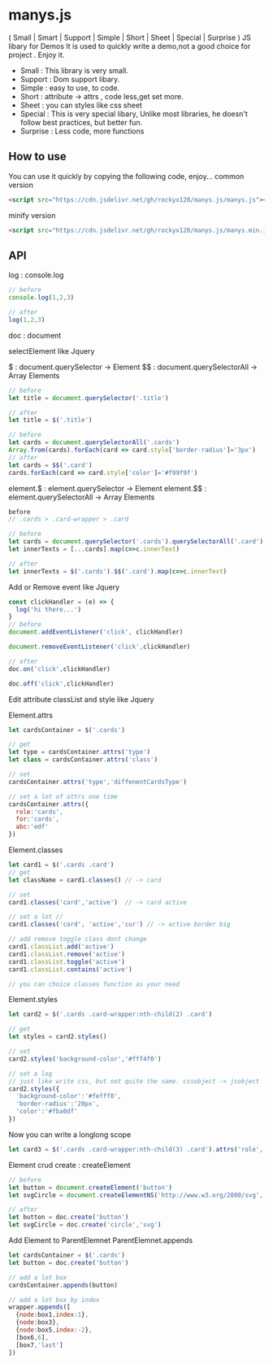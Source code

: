 # manys.js
( Small | Smart | Support | Simple | Short | Sheet | Special | Surprise ) JS libary for Demos
It is used to quickly write a demo,not a good choice for project . Enjoy it.
* Small : This library is very small.
* Support : Dom support libary.
* Simple : easy to use, to code.
* Short : attribute -> attrs , code less,get set more.
* Sheet : you can styles like css sheet
* Special : This is very special libary, Unlike most libraries, he doesn't follow best practices, but better fun.
* Surprise : Less code, more functions

## How to use

You can use it quickly by copying the following code, enjoy...
common version

```html
<script src="https://cdn.jsdelivr.net/gh/rockyx128/manys.js/manys.js"></script>
```
minify version

```html
<script src="https://cdn.jsdelivr.net/gh/rockyx128/manys.js/manys.min.js"></script>
```

## API

log : console.log
```js
// before
console.log(1,2,3)

// after
log(1,2,3)
```
doc : document

selectElement like Jquery

$ : document.querySelector -> Element
$$ : document.querySelectorAll -> Array Elements

```js
// before
let title = document.querySelector('.title')

// after
let title = $('.title')

// before 
let cards = document.querySelectorAll('.cards')
Array.from(cards).forEach(card => card.style['border-radius']='3px')
// after
let cards = $$('.card')
cards.forEach(card => card.style['color']='#f99f9f')
```

element.$ : element.querySelector -> Element
element.$$ : element.querySelectorAll -> Array Elements
```js
before
// .cards > .card-wrapper > .card

// before
let cards = document.querySelector('.cards').querySelectorAll('.card')
let innerTexts = [...cards].map(c=>c.innerText)

// after
let innerTexts = $('.cards').$$('.card').map(c=>c.innerText)

```
Add or Remove event like Jquery
```js
const clickHandler = (e) => {
  log('hi there...')
}
// before
document.addEventListener('click', clickHandler)

document.removeEventListener('click',clickHandler)

// after
doc.on('click',clickHandler)

doc.off('click',clickHandler)
```
Edit attribute classList and style like Jquery

Element.attrs
```js
let cardsContainer = $('.cards')

// get
let type = cardsContainer.attrs('type')
let class = cardsContainer.attrs('class')

// set
cardsContainer.attrs('type','diffenentCardsType')

// set a lot of attrs one time
cardsContainer.attrs({
  role:'cards',
  for:'cards',
  abc:'edf'
})
```
Element.classes
```js
let card1 = $('.cards .card')
// get 
let className = card1.classes() // -> card

// set
card1.classes('card','active')  // -> card active

// set a lot // 
card1.classes('card', 'active','cur') // -> active border big

// add remove toggle class dont change
card1.classList.add('active')
card1.classList.remove('active')
card1.classList.toggle('active')
card1.classList.contains('active')

// you can choice classes function as your need
```
Element.styles
```js
let card2 = $('.cards .card-wrapper:nth-child(2) .card')

// get
let styles = card2.styles()

// set
card2.styles('background-color','#fff4f0')

// set a log
// just like write css, but not quite the same. cssobject -> jsobject
card2.styles({
  'background-color':'#fefff0',
  'border-radius':'20px',
  'color':'#fba0df'
})
```
Now you can write a longlong scope
```js
let card3 = $('.cards .card-wrapper:nth-child(3) .card').attrs('role','button').styles('color','#444').classes('active','cur')
```
Element crud
create : createElement
```js
// before
let button = document.createElement('button')
let svgCircle = document.createElementNS('http://www.w3.org/2000/svg','circle')

// after
let button = doc.create('button')
let svgCircle = doc.create('circle','svg')
```
Add Element to ParentElemnet
ParentElemnet.appends

```js
let cardsContainer = $('.cards')
let button = doc.create('button')

// add a lot box
cardsContainer.appends(button)

// add a lot box by index
wrapper.appends([
  {node:box1,index:1},
  {node:box3},
  {node:box5,index:-2},
  [box6,6],
  [box7,'last']
])

```

